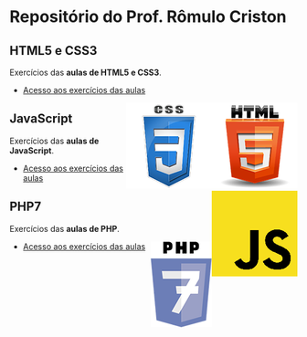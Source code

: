# Repositório do Prof. Rômulo Criston

## HTML5 e CSS3

Exercícios das **aulas de HTML5 e CSS3**.

* [Acesso aos exercícios das aulas](https://github.com/romulocriston/html5-css3)

<img align="right" src="img/html5.png"> <img align="right" src="img/CSS3_300.png">

## JavaScript

Exercícios das **aulas de JavaScript**.

* [Acesso aos exercícios das aulas](https://github.com/romulocriston/html5-css3)

<img align="right" src="img/javaScript.png">

## PHP7

Exercícios das **aulas de PHP**.

<img align="right" src="img/php7.png">

* [Acesso aos exercícios das aulas](https://github.com/romulocriston/php7)

